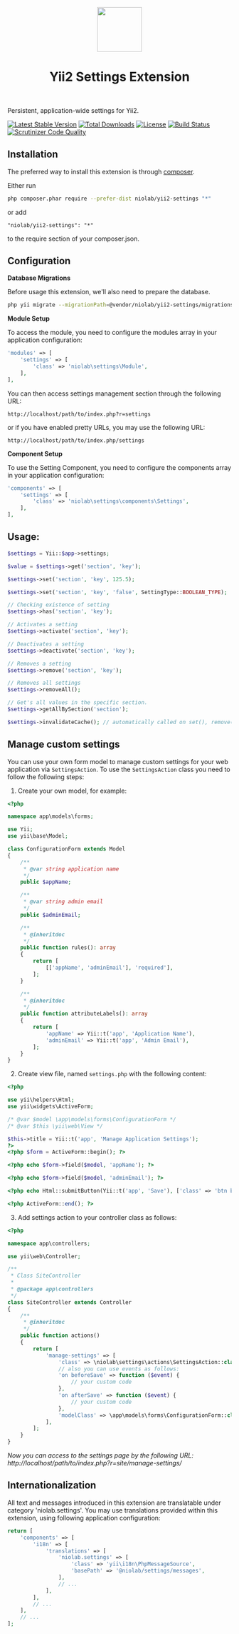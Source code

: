 <p align="center">
    <a href="https://github.com/yiisoft" target="_blank">
        <img src="https://avatars0.githubusercontent.com/u/993323" height="100px">
    </a>
    <h1 align="center">Yii2 Settings Extension</h1>
    <br>
</p>

Persistent, application-wide settings for Yii2.

[![Latest Stable Version](https://poser.pugx.org/yii2mod/yii2-settings/v/stable)](https://packagist.org/packages/yii2mod/yii2-settings) [![Total Downloads](https://poser.pugx.org/yii2mod/yii2-settings/downloads)](https://packagist.org/packages/yii2mod/yii2-settings) [![License](https://poser.pugx.org/yii2mod/yii2-settings/license)](https://packagist.org/packages/yii2mod/yii2-settings)
[![Build Status](https://travis-ci.org/yii2mod/yii2-settings.svg?branch=master)](https://travis-ci.org/yii2mod/yii2-settings)
[![Scrutinizer Code Quality](https://scrutinizer-ci.com/g/yii2mod/yii2-settings/badges/quality-score.png?b=master)](https://scrutinizer-ci.com/g/yii2mod/yii2-settings/?branch=master)

Installation
------------

The preferred way to install this extension is through [composer](http://getcomposer.org/download/).

Either run

```sh
php composer.phar require --prefer-dist niolab/yii2-settings "*"
```

or add

```
"niolab/yii2-settings": "*"
```

to the require section of your composer.json.

Configuration
-------------

**Database Migrations**

Before usage this extension, we'll also need to prepare the database.

```sh
php yii migrate --migrationPath=@vendor/niolab/yii2-settings/migrations
```

**Module Setup**

To access the module, you need to configure the modules array in your application configuration:
```php
'modules' => [
    'settings' => [
        'class' => 'niolab\settings\Module',
    ],
],
```

You can then access settings management section through the following URL:

```
http://localhost/path/to/index.php?r=settings
```

or if you have enabled pretty URLs, you may use the following URL:

```
http://localhost/path/to/index.php/settings
```

**Component Setup**

To use the Setting Component, you need to configure the components array in your application configuration:
```php
'components' => [
    'settings' => [
        'class' => 'niolab\settings\components\Settings',
    ],
],
```

Usage:
---------
```php
$settings = Yii::$app->settings;

$value = $settings->get('section', 'key');

$settings->set('section', 'key', 125.5);

$settings->set('section', 'key', 'false', SettingType::BOOLEAN_TYPE);

// Checking existence of setting
$settings->has('section', 'key');

// Activates a setting
$settings->activate('section', 'key');

// Deactivates a setting
$settings->deactivate('section', 'key');

// Removes a setting
$settings->remove('section', 'key');

// Removes all settings
$settings->removeAll();

// Get's all values in the specific section.
$settings->getAllBySection('section');

$settings->invalidateCache(); // automatically called on set(), remove();
```

Manage custom settings
----------------------

You can use your own form model to manage custom settings for your web application via `SettingsAction`.
To use the `SettingsAction` class you need to follow the following steps:

1) Create your own model, for example:

```php
<?php

namespace app\models\forms;

use Yii;
use yii\base\Model;

class ConfigurationForm extends Model
{
    /**
     * @var string application name
     */
    public $appName;

    /**
     * @var string admin email
     */
    public $adminEmail;

    /**
     * @inheritdoc
     */
    public function rules(): array
    {
        return [
            [['appName', 'adminEmail'], 'required'],
        ];
    }

    /**
     * @inheritdoc
     */
    public function attributeLabels(): array
    {
        return [
            'appName' => Yii::t('app', 'Application Name'),
            'adminEmail' => Yii::t('app', 'Admin Email'),
        ];
    }
}
```

2) Create view file, named `settings.php` with the following content:

```php
<?php

use yii\helpers\Html;
use yii\widgets\ActiveForm;

/* @var $model \app\models\forms\ConfigurationForm */
/* @var $this \yii\web\View */

$this->title = Yii::t('app', 'Manage Application Settings');
?>
<?php $form = ActiveForm::begin(); ?>

<?php echo $form->field($model, 'appName'); ?>

<?php echo $form->field($model, 'adminEmail'); ?>

<?php echo Html::submitButton(Yii::t('app', 'Save'), ['class' => 'btn btn-success']) ?>

<?php ActiveForm::end(); ?>

```

3) Add settings action to your controller class as follows:

```php
<?php

namespace app\controllers;

use yii\web\Controller;

/**
 * Class SiteController
 *
 * @package app\controllers
 */
class SiteController extends Controller
{
    /**
     * @inheritdoc
     */
    public function actions()
    {
        return [
            'manage-settings' => [
                'class' => \niolab\settings\actions\SettingsAction::class,
                // also you can use events as follows:
                'on beforeSave' => function ($event) {
                    // your custom code
                },
                'on afterSave' => function ($event) {
                    // your custom code
                },
                'modelClass' => \app\models\forms\ConfigurationForm::class,
            ],
        ];
    }
}
```

*Now you can access to the settings page by the following URL: http://localhost/path/to/index.php?r=site/manage-settings/*



Internationalization
----------------------

All text and messages introduced in this extension are translatable under category 'niolab.settings'.
You may use translations provided within this extension, using following application configuration:

```php
return [
    'components' => [
        'i18n' => [
            'translations' => [
                'niolab.settings' => [
                    'class' => 'yii\i18n\PhpMessageSource',
                    'basePath' => '@niolab/settings/messages',
                ],
                // ...
            ],
        ],
        // ...
    ],
    // ...
];
```




